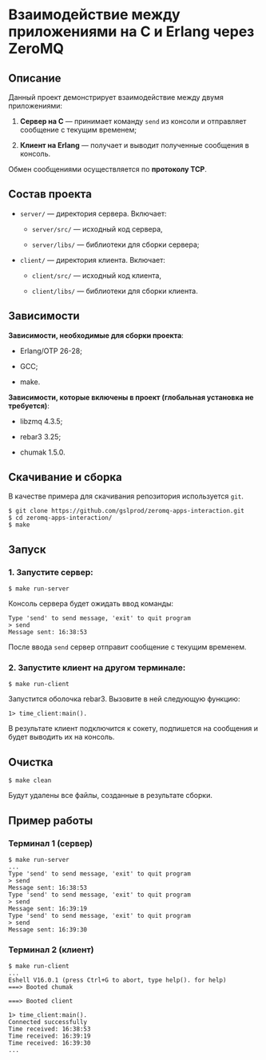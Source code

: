 # Взаимодействие между приложениями на C и Erlang через ZeroMQ

## Описание

Данный проект демонстрирует взаимодействие между двумя приложениями:

1. **Сервер на C** — принимает команду `send` из консоли и отправляет сообщение с текущим временем;

2. **Клиент на Erlang** — получает и выводит полученные сообщения в консоль.

Обмен сообщениями осуществляется по **протоколу TCP**.

## Состав проекта

* `server/` — директория сервера. Включает:

    * `server/src/` — исходный код сервера,

    * `server/libs/` — библиотеки для сборки сервера;

* `client/` — директория клиента. Включает:

    * `client/src/` — исходный код клиента,

    * `client/libs/` — библиотеки для сборки клиента.

## Зависимости

**Зависимости, необходимые для сборки проекта**:

* Erlang/OTP 26-28;

* GCC;

* make.

**Зависимости, которые включены в проект (глобальная установка не требуется)**:

* libzmq 4.3.5;

* rebar3 3.25;

* chumak 1.5.0.

## Скачивание и сборка

В качестве примера для скачивания репозитория используется `git`.

```
$ git clone https://github.com/gslprod/zeromq-apps-interaction.git
$ cd zeromq-apps-interaction/
$ make
```

## Запуск

### 1. Запустите сервер:

```
$ make run-server
```

Консоль сервера будет ожидать ввод команды:

```
Type 'send' to send message, 'exit' to quit program
> send
Message sent: 16:38:53
```

После ввода `send` сервер отправит сообщение с текущим временем.

### 2. Запустите клиент на другом терминале:

```
$ make run-client
```

Запустится оболочка rebar3. Вызовите в ней следующую функцию:

```
1> time_client:main().
```

В результате клиент подключится к сокету, подпишется на сообщения и будет выводить их на консоль.

## Очистка

```
$ make clean
```

Будут удалены все файлы, созданные в результате сборки.

## Пример работы

### Терминал 1 (сервер)

```
$ make run-server
...
Type 'send' to send message, 'exit' to quit program
> send
Message sent: 16:38:53
Type 'send' to send message, 'exit' to quit program
> send
Message sent: 16:39:19
Type 'send' to send message, 'exit' to quit program
> send
Message sent: 16:39:30
```

### Терминал 2 (клиент)

```
$ make run-client
...
Eshell V16.0.1 (press Ctrl+G to abort, type help(). for help)
===> Booted chumak

===> Booted client

1> time_client:main().
Connected successfully
Time received: 16:38:53
Time received: 16:39:19
Time received: 16:39:30
...
```
